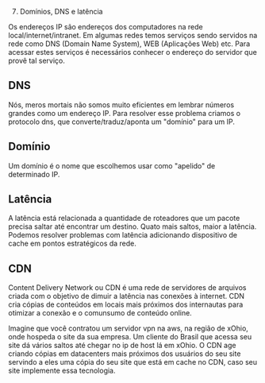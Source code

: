 07. Domínios, DNS e latência

Os endereços IP são endereços dos computadores na rede local/internet/intranet.
Em algumas redes temos serviços sendo servidos na rede como DNS (Domain Name System), WEB (Aplicações Web) etc.
Para acessar estes serviços é necessários conhecer o endereço do servidor que provê tal serviço.
## DNS 
Nós, meros mortais não somos muito eficientes em lembrar números grandes como um endereço IP.
Para resolver esse problema criamos o protocolo dns, que converte/traduz/aponta um "domínio" para um IP.
## Domínio
Um domínio é o nome que escolhemos usar como "apelido" de determinado IP.
## Latência
A latência está relacionada a quantidade de roteadores que um pacote precisa saltar até encontrar um destino.
Quato mais saltos, maior a latência.
Podemos resolver problemas com latência adicionando dispositivo de cache em pontos estratégicos da rede.
## CDN
Content Delivery Network ou CDN é uma rede de servidores de arquivos criada com o objetivo de dimuir a latência nas conexões à internet.
CDN cria cópias de conteúdos em locais mais próximos dos internautas para otimizar a conexão e o comunsumo de conteúdo online.

Imagine que você contratou um servidor vpn na aws, na região de xOhio, onde hospeda o site da sua empresa.
Um cliente do Brasil que acessa seu site dá vários saltos até chegar no ip de host lá em xOhio.
O CDN age criando cópias em datacenters mais próximos dos usuários do seu site servindo a eles uma cópia do seu site que está em cache no CDN, caso seu site implemente essa tecnologia.